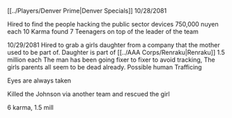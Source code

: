 [[../Players/Denver Prime|Denver Specials]]
10/28/2081

Hired to find the people hacking the public sector devices
750,000 nuyen each
10 Karma
found 7 Teenagers on top of the leader of the team

10/29/2081
Hired to grab a girls daughter from a company that the mother used to be part of.
Daughter is part of [[../AAA Corps/Renraku|Renraku]]
1.5 million each
The man has been going fixer to fixer to avoid tracking, The girls parents all seem to be dead already. Possible human Trafficing

Eyes are always taken

Killed the Johnson via another team and rescued the girl

6 karma, 1.5 mill
